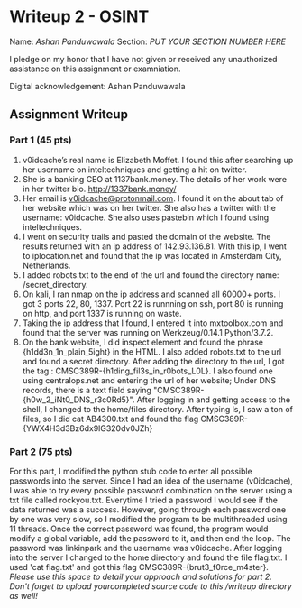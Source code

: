 # Writeup 2 - OSINT

Name: *Ashan Panduwawala*
Section: *PUT YOUR SECTION NUMBER HERE*

I pledge on my honor that I have not given or received any unauthorized assistance on this assignment or examniation.

Digital acknowledgement: Ashan Panduwawala

## Assignment Writeup

### Part 1 (45 pts)

1. v0idcache’s real name is Elizabeth Moffet. I found this after searching up her username on inteltechniques and getting a hit on twitter. 
2. She is a banking CEO at 1137bank.money. The details of her work were in her twitter bio. http://1337bank.money/
3. Her email is v0idcache@protonmail.com. I found it on the about tab of her website which was on her twitter. She also has a twitter with the username: v0idcache. She also uses pastebin which I found using inteltechniques.
4. I went on security trails and pasted the domain of the website. The results returned with an ip address of 142.93.136.81. With this ip, I went to iplocation.net and found that the ip was located in Amsterdam City, Netherlands.
5. I added robots.txt to the end of the url and found the directory name: /secret_directory.
6. On kali, I ran nmap on the ip address and scanned all 60000+ ports. I got 3 ports 22, 80, 1337. Port 22 is runnning on ssh, port 80 is running on http, and port 1337 is running on waste.
7. Taking the ip address that I found, I entered it into mxtoolbox.com and found that the server was running on Werkzeug/0.14.1 Python/3.7.2. 
8. On the bank website, I did inspect element and found the phrase {h1dd3n_1n_plain_5ight}  in the HTML. I also added robots.txt to the url and found a secret directory. After adding the directory to the url, I got the tag : CMSC389R-{h1ding_fil3s_in_r0bots_L0L}. I also found one using centralops.net and entering the url of her website; Under DNS records, there is a text  field saying "CMSC389R-{h0w_2_iNt0_DNS_r3c0Rd5}". After logging in and getting access to the shell, I changed to the home/files directory. After typing ls, I saw a ton of files, so I did cat AB4300.txt and found the flag CMSC389R-{YWX4H3d3Bz6dx9lG320dv0JZh}



### Part 2 (75 pts)
For this part, I modified the python stub code to enter all possible passwords into the server. Since I had an idea of the username (v0idcache), I was able to try every possible password combination on the server using a txt file called rockyou.txt. Everytime I tried a password I would see if the data returned was a success. However, going through each password one by one was very slow, so I modified the program to be multithreaded using 11 threads. Once the correct password was found, the program would modify a global variable, add the password to it, and then end the loop. The password was linkinpark and the username was v0idcache. After logging into the server I changed to the home directory and found the file flag.txt. I used 'cat flag.txt' and got this flag CMSC389R-{brut3_f0rce_m4ster}.
*Please use this space to detail your approach and solutions for part 2. Don't forget to upload yourcompleted source code to this /writeup directory as well!*
